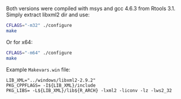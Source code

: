 Both versions were compiled with msys and gcc 4.6.3 from Rtools 3.1. 
Simply extract libxml2 dir and use:

```bash
CFLAGS="-m32" ./configure
make
```

Or for x64:

```bash
CFLAGS="-m64" ./configure
make 
```

Example `Makevars.win` file:

```Make
LIB_XML="../windows/libxml2-2.9.2"
PKG_CPPFLAGS= -I${LIB_XML}/include
PKG_LIBS= -L${LIB_XML}/lib${R_ARCH} -lxml2 -liconv -lz -lws2_32
```

